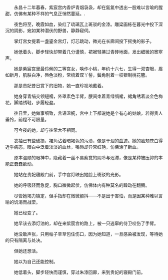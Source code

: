 　　永昌十二年暮春，紫宸宫内香炉青烟袅袅，却在氤氲中透出一股难以言喻的腥甜，仿佛有某种不祥的气息正悄然蔓延。.

　　夜色将至，晚霞如血，染红了琉璃瓦上斑驳的金漆。雕梁画栋在暮光中投下深沉的阴影，宛如某种潜伏的野兽，静静窥伺。

　　掌灯宫女提着一盏鎏金宫灯，灯芯跳动，微光在长廊间投下摇曳的影子。

　　她低着头，脚步轻快却带着几分谨慎，裙裾轻拂过青砖地面，发出细微的窸窣声。

　　她是紫宸宫里最伶俐的二等宫女，唤作小桃，年约十六七，生得一双杏眼，眉如新月，肌肤白净，唇色淡粉，常梳着双丫髻，鬓角别着一枝银制桃花簪。

　　那是贵妃昔日赏下的旧物，她一直珍视地戴着。

　　她身穿青绢交领短襦，外罩素色半臂，腰间束着青绿绸裙，裙角绣着淡金色梅花，脚踏绣鞋，步履轻盈。

　　往日里，她做事细致，言语温婉，宫中上下都说她是个有心的姑娘，若得贵人垂怜，前程不可限量。

　　可今夜的她，却与往常大不相同。

　　衣袖已有些破损，裙角沾着暗褐色的污渍，像是干涸的血迹。她的脸颊苍白得近乎病态，眼白中泛着淡淡的血丝，嘴唇却异常红艳，仿佛涂了新血。

　　原本温顺的眼神中，隐藏着一丝不易察觉的阴冷与迟滞，像是某种被压抑的本能正蠢蠢欲动。

　　她站在贵妃寝殿门前，手中宫灯映出她脸上斑驳的光影。

　　她的呼吸轻而急促，胸口微微起伏，仿佛体内有种莫名的躁动在翻腾。

　　尽管她竭力镇定，但手指却在微微颤抖——不是出于害怕，而是因某种难以言喻的饥渴而战栗。

　　她已经变了。

　　她早该去添灯油的，却在来紫宸宫的路上，被一只逃窜的侍卫咬伤了手臂。

　　她没敢声张，只用帕子草草包住伤口，因为她知道，一旦感染被发现，等待她的只有隔离与处决。

　　但她还想活。

　　她以为自己还能控制。

　　她低着头，脚步轻快而谨慎，穿过朱漆回廊，来到贵妃的寝殿门前。
